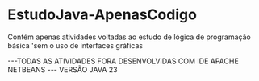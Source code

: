 # EstudoJava-ApenasCodigo
Contém apenas atividades voltadas ao estudo de lógica de programação básica  'sem o uso de interfaces gráficas

---TODAS AS ATIVIDADES FORA DESENVOLVIDAS COM IDE APACHE NETBEANS
--- VERSÃO JAVA 23
